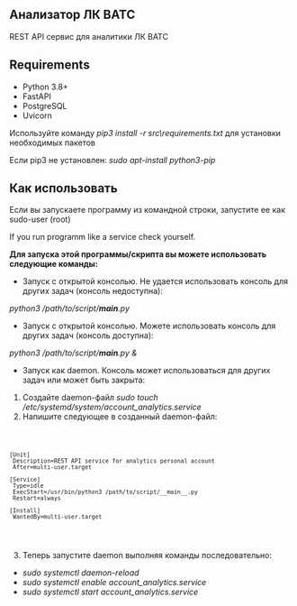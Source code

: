 <h2>Анализатор ЛК ВАТС</h2>

 REST API сервис для аналитики ЛК ВАТС

<h2>Requirements</h2>

 - Python 3.8+
 - FastAPI
 - PostgreSQL
 - Uvicorn

 Используйте команду *pip3 install -r src\requirements.txt* для установки необходимых пакетов

 Если pip3 не установлен: *sudo apt-install python3-pip*

<h2>Как использовать</h2>
 
 Если вы запускаете программу из командной строки, запустите ее как sudo-user (root)
 
 If you run programm like a service check yourself.
 
 **Для запуска этой программы/скрипта вы можете использовать следующие команды:**
 
 - Запуск с открытой консолью. Не удается использовать консоль для других задач (консоль недоступна):

  *python3 /path/to/script/__main__.py*

 - Запуск с открытой консолью. Можете использовать консоль для других задач (консоль доступна):

  *python3 /path/to/script/__main__.py &*

 - Запуск как daemon. Консоль может использоваться для других задач или может быть закрыта:

  1. Создайте daemon-файл *sudo touch /etc/systemd/system/account_analytics.service*
  2. Напишите следующее в созданный daemon-файл:


  <code>
 
    [Unit]
     Description=REST API service for analytics personal account
     After=multi-user.target

    [Service]
     Type=idle
     ExecStart=/usr/bin/python3 /path/to/script/__main__.py
     Restart=always

    [Install]
     WantedBy=multi-user.target
 
  </code>


  3. Теперь запустите daemon выполняя команды последовательно:
  
   - *sudo systemctl daemon-reload*
   - *sudo systemctl enable account_analytics.service*
   - *sudo systemctl start account_analytics.service*
